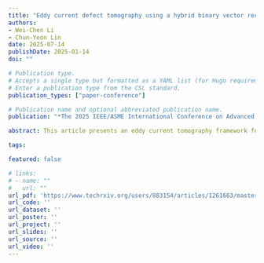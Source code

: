 ```yaml
---
title: "Eddy current defect tomography using a hybrid binary vector recovery algorithm"
authors:
- Wei-Chen Li
- Chun-Yeon Lin
date: 2025-07-14
publishDate: 2025-01-14
doi: ""

# Publication type.
# Accepts a single type but formatted as a YAML list (for Hugo requirements).
# Enter a publication type from the CSL standard.
publication_types: ["paper-conference"]

# Publication name and optional abbreviated publication name.
publication: "*The 2025 IEEE/ASME International Conference on Advanced Intelligent Mechatronics*"

abstract: This article presents an eddy current tomography framework for imaging defects in metal structures. The tomography problem is formulated as a linear inverse problem with a binary solution vector. A Bayesian approach is utilized, incorporating a binary-inducing prior and determining the posterior probability conditioned on the measurements. Since recovering binary vectors from underdetermined linear measurements is NP-hard, an approximation to the true posterior is obtained by minimizing a (KL) divergence. Alternatively, a convex optimization approach relaxes the binary constraint and applies (ADMM) to compute a solution. The convergence of both algorithms is proven. To improve computational efficiency, the two algorithms are cascaded and augmented with a decomposition technique to form a hybrid algorithm. The proposed framework is validated experimentally with a prototype eddy current sensing probe, demonstrating the ability to image defects as small as 1 mm at various depths using a sensor array with 4 mm spacing.

tags:

featured: false

# links:
# - name: ""
#   url: ""
url_pdf: 'https://www.techrxiv.org/users/883154/articles/1261663/master/file/data/Eddy%20Current%20Defect%20Tomography%20Using%20a%20Hybrid%20Binary%20Vector%20Recovery%20Algorithm/Eddy%20Current%20Defect%20Tomography%20Using%20a%20Hybrid%20Binary%20Vector%20Recovery%20Algorithm.pdf'
url_code: ''
url_dataset: ''
url_poster: ''
url_project: ''
url_slides: ''
url_source: ''
url_video: ''
---
```

